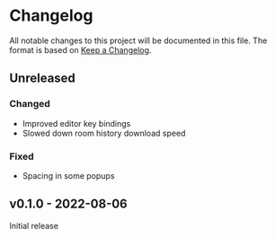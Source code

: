 # Changelog

All notable changes to this project will be documented in this file.
The format is based on [Keep a Changelog](https://keepachangelog.com/en/1.0.0/).

## Unreleased

### Changed
- Improved editor key bindings
- Slowed down room history download speed

### Fixed
- Spacing in some popups

## v0.1.0 - 2022-08-06

Initial release
